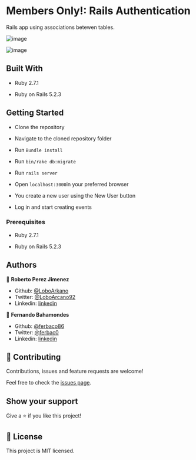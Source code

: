 # Members Only!: Rails Authentication 
Rails app using associations betewen tables.

![image](https://user-images.githubusercontent.com/33432289/84837540-034aa900-affe-11ea-88f0-c00e9cd082e6.png)

![image](https://user-images.githubusercontent.com/33432289/84837943-e19df180-affe-11ea-8c4e-58db980ffcb9.png)


## Built With

- Ruby 2.7.1

- Ruby on Rails 5.2.3

## Getting Started

- Clone the repository

- Navigate to the cloned repository folder

- Run ```Bundle install```

- Run ```bin/rake db:migrate```

- Run ```rails server```

- Open ```localhost:3000```in your preferred browser

- You create a new user using the New User button

- Log in and start creating events


### Prerequisites

- Ruby 2.7.1

- Ruby on Rails 5.2.3

## Authors

👤 **Roberto Perez Jimenez**

- Github: [@LoboArkano](https://github.com/LoboArkano)
- Twitter: [@LoboArcano92](https://twitter.com/LoboArcano92)
- Linkedin: [linkedin](https://www.linkedin.com/in/jose-roberto-perez-jimenez/)

👤 **Fernando Bahamondes**

- Github: [@ferbaco86](https://github.com/ferbaco86)
- Twitter: [@ferbac0](https://twitter.com/ferbac0)
- Linkedin: [linkedin](https://www.linkedin.com/in/fernando-bahamondes-correa)

## 🤝 Contributing

Contributions, issues and feature requests are welcome!

Feel free to check the [issues page](https://github.com/LoboArkano/Members-Only/issues).

## Show your support

Give a ⭐️ if you like this project!
 
## 📝 License

This project is MIT licensed.
